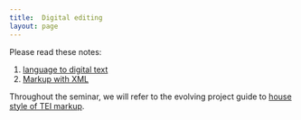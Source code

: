 ```yaml
---
title:  Digital editing
layout: page
---
```


Please read these notes:   

1. [language to digital text](../langtext)  
2. [Markup with XML](../xmlmarkup)

Throughout the seminar, we will  refer  to the evolving project guide to [house style of TEI markup][house].


[house]: http://homermultitext.github.io/hmt-editors-guide/

